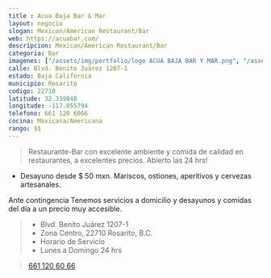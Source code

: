 ```yaml
---
title : Acua Baja Bar & Mar
layout: negocio
slogan: Mexican/American Restaurant/Bar
web: https://acuabar.com/
descripcion: Mexican/American Restaurant/Bar
categoria: Bar
imagenes: ["/assets/img/portfolio/logo ACUA BAJA BAR Y MAR.png", "/assets/img/portfolio/aqua.jpeg", "/assets/img/portfolio/aquatogo.jpeg", "/assets/img/portfolio/aquatogomn.jpeg", "/assets/img/portfolio/aquatogous.jpeg"]
calle: Blvd. Benito Juárez 1207-1 
estado: Baja California
municipio: Rosarito
codigo: 22710
latitude: 32.339848
longitude: -117.055794
telefono: 661 120 6066
cocina: Mexicana/Americana
rango: $$
---
```



>Restaurante-Bar con excelente ambiente y comida de calidad en restaurantes, a excelentes precios. Abierto las 24 hrs! 

* Desayuno desde $ 50 mxn. Mariscos, ostiones, aperitivos y cervezas artesanales.

Ante contingencia 
Tenemos servicios a domicilio y desayunos y comidas del día a un precio muy accesible.


>* Blvd. Benito Juárez 1207-1
>* Zona Centro, 22710 Rosarito, B.C.
>* Horario de Servicio
>* Lunes a Domingo 24 hrs

><a href="tel:+526611206066">661 120 60 66</a>

   


